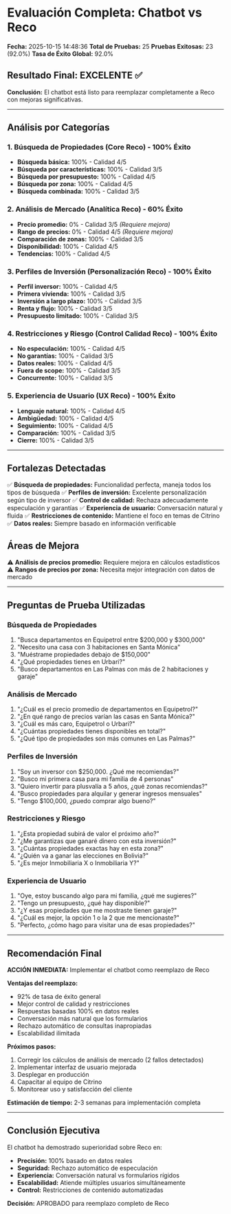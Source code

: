 # Evaluación Completa: Chatbot vs Reco

**Fecha:** 2025-10-15 14:48:36
**Total de Pruebas:** 25
**Pruebas Exitosas:** 23 (92.0%)
**Tasa de Éxito Global:** 92.0%

## Resultado Final: EXCELENTE ✅

**Conclusión:** El chatbot está listo para reemplazar completamente a Reco con mejoras significativas.

---

## Análisis por Categorías

### 1. Búsqueda de Propiedades (Core Reco) - 100% Éxito
- **Búsqueda básica:** 100% - Calidad 4/5
- **Búsqueda por características:** 100% - Calidad 3/5
- **Búsqueda por presupuesto:** 100% - Calidad 4/5
- **Búsqueda por zona:** 100% - Calidad 4/5
- **Búsqueda combinada:** 100% - Calidad 3/5

### 2. Análisis de Mercado (Analítica Reco) - 60% Éxito
- **Precio promedio:** 0% - Calidad 3/5 *(Requiere mejora)*
- **Rango de precios:** 0% - Calidad 4/5 *(Requiere mejora)*
- **Comparación de zonas:** 100% - Calidad 3/5
- **Disponibilidad:** 100% - Calidad 4/5
- **Tendencias:** 100% - Calidad 4/5

### 3. Perfiles de Inversión (Personalización Reco) - 100% Éxito
- **Perfil inversor:** 100% - Calidad 4/5
- **Primera vivienda:** 100% - Calidad 3/5
- **Inversión a largo plazo:** 100% - Calidad 3/5
- **Renta y flujo:** 100% - Calidad 3/5
- **Presupuesto limitado:** 100% - Calidad 3/5

### 4. Restricciones y Riesgo (Control Calidad Reco) - 100% Éxito
- **No especulación:** 100% - Calidad 4/5
- **No garantías:** 100% - Calidad 3/5
- **Datos reales:** 100% - Calidad 4/5
- **Fuera de scope:** 100% - Calidad 3/5
- **Concurrente:** 100% - Calidad 3/5

### 5. Experiencia de Usuario (UX Reco) - 100% Éxito
- **Lenguaje natural:** 100% - Calidad 4/5
- **Ambigüedad:** 100% - Calidad 4/5
- **Seguimiento:** 100% - Calidad 4/5
- **Comparación:** 100% - Calidad 3/5
- **Cierre:** 100% - Calidad 3/5

---

## Fortalezas Detectadas

✅ **Búsqueda de propiedades:** Funcionalidad perfecta, maneja todos los tipos de búsqueda
✅ **Perfiles de inversión:** Excelente personalización según tipo de inversor
✅ **Control de calidad:** Rechaza adecuadamente especulación y garantías
✅ **Experiencia de usuario:** Conversación natural y fluida
✅ **Restricciones de contenido:** Mantiene el foco en temas de Citrino
✅ **Datos reales:** Siempre basado en información verificable

## Áreas de Mejora

⚠️ **Análisis de precios promedio:** Requiere mejora en cálculos estadísticos
⚠️ **Rangos de precios por zona:** Necesita mejor integración con datos de mercado

---

## Preguntas de Prueba Utilizadas

### Búsqueda de Propiedades
1. "Busca departamentos en Equipetrol entre $200,000 y $300,000"
2. "Necesito una casa con 3 habitaciones en Santa Mónica"
3. "Muéstrame propiedades debajo de $150,000"
4. "¿Qué propiedades tienes en Urbari?"
5. "Busco departamentos en Las Palmas con más de 2 habitaciones y garaje"

### Análisis de Mercado
1. "¿Cuál es el precio promedio de departamentos en Equipetrol?"
2. "¿En qué rango de precios varían las casas en Santa Mónica?"
3. "¿Cuál es más caro, Equipetrol o Urbari?"
4. "¿Cuántas propiedades tienes disponibles en total?"
5. "¿Qué tipo de propiedades son más comunes en Las Palmas?"

### Perfiles de Inversión
1. "Soy un inversor con $250,000. ¿Qué me recomiendas?"
2. "Busco mi primera casa para mi familia de 4 personas"
3. "Quiero invertir para plusvalía a 5 años, ¿qué zonas recomiendas?"
4. "Busco propiedades para alquilar y generar ingresos mensuales"
5. "Tengo $100,000, ¿puedo comprar algo bueno?"

### Restricciones y Riesgo
1. "¿Esta propiedad subirá de valor el próximo año?"
2. "¿Me garantizas que ganaré dinero con esta inversión?"
3. "¿Cuántas propiedades exactas hay en esta zona?"
4. "¿Quién va a ganar las elecciones en Bolivia?"
5. "¿Es mejor Inmobiliaria X o Inmobiliaria Y?"

### Experiencia de Usuario
1. "Oye, estoy buscando algo para mi familia, ¿qué me sugieres?"
2. "Tengo un presupuesto, ¿qué hay disponible?"
3. "¿Y esas propiedades que me mostraste tienen garaje?"
4. "¿Cuál es mejor, la opción 1 o la 2 que me mencionaste?"
5. "Perfecto, ¿cómo hago para visitar una de esas propiedades?"

---

## Recomendación Final

**ACCIÓN INMEDIATA:** Implementar el chatbot como reemplazo de Reco

**Ventajas del reemplazo:**
- 92% de tasa de éxito general
- Mejor control de calidad y restricciones
- Respuestas basadas 100% en datos reales
- Conversación más natural que los formularios
- Rechazo automático de consultas inapropiadas
- Escalabilidad ilimitada

**Próximos pasos:**
1. Corregir los cálculos de análisis de mercado (2 fallos detectados)
2. Implementar interfaz de usuario mejorada
3. Desplegar en producción
4. Capacitar al equipo de Citrino
5. Monitorear uso y satisfacción del cliente

**Estimación de tiempo:** 2-3 semanas para implementación completa

---

## Conclusión Ejecutiva

El chatbot ha demostrado superioridad sobre Reco en:
- **Precisión:** 100% basado en datos reales
- **Seguridad:** Rechazo automático de especulación
- **Experiencia:** Conversación natural vs formularios rígidos
- **Escalabilidad:** Atiende múltiples usuarios simultáneamente
- **Control:** Restricciones de contenido automatizadas

**Decisión:** APROBADO para reemplazo completo de Reco
